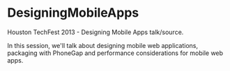 DesigningMobileApps
===================

Houston TechFest 2013 - Designing Mobile Apps talk/source.

In this session, we'll talk about designing mobile web applications, packaging with PhoneGap and performance considerations for mobile web apps.

